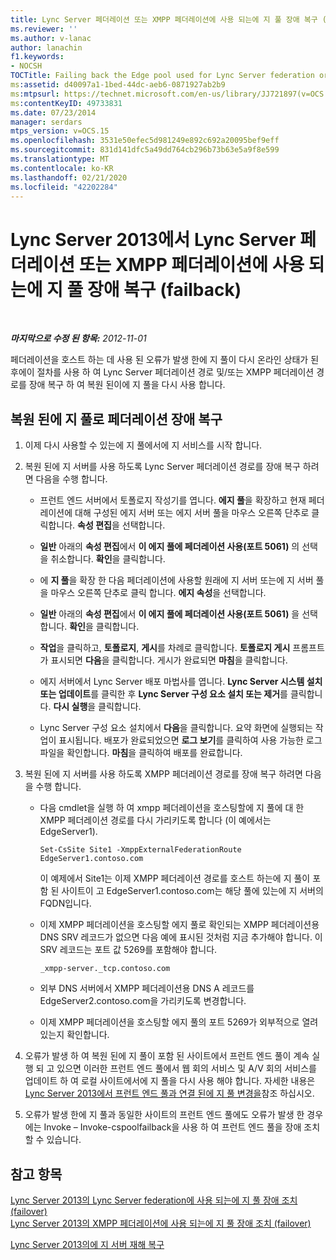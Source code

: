 ```yaml
---
title: Lync Server 페더레이션 또는 XMPP 페더레이션에 사용 되는에 지 풀 장애 복구 (failback)
ms.reviewer: ''
ms.author: v-lanac
author: lanachin
f1.keywords:
- NOCSH
TOCTitle: Failing back the Edge pool used for Lync Server federation or XMPP federation
ms:assetid: d40097a1-1bed-44dc-aeb6-0871927ab2b9
ms:mtpsurl: https://technet.microsoft.com/en-us/library/JJ721897(v=OCS.15)
ms:contentKeyID: 49733831
ms.date: 07/23/2014
manager: serdars
mtps_version: v=OCS.15
ms.openlocfilehash: 3531e50efec5d981249e892c692a20095bef9eff
ms.sourcegitcommit: 831d141dfc5a49dd764cb296b73b63e5a9f8e599
ms.translationtype: MT
ms.contentlocale: ko-KR
ms.lasthandoff: 02/21/2020
ms.locfileid: "42202284"
---
```

<div data-xmlns="http://www.w3.org/1999/xhtml">

<div class="topic" data-xmlns="http://www.w3.org/1999/xhtml" data-msxsl="urn:schemas-microsoft-com:xslt" data-cs="https://msdn.microsoft.com/">

<div data-asp="https://msdn2.microsoft.com/asp">

# <a name="failing-back-the-edge-pool-used-for-lync-server-federation-or-xmpp-federation-in-lync-server-2013"></a>Lync Server 2013에서 Lync Server 페더레이션 또는 XMPP 페더레이션에 사용 되는에 지 풀 장애 복구 (failback)

</div>

<div id="mainSection">

<div id="mainBody">

<span> </span>

_**마지막으로 수정 된 항목:** 2012-11-01_

페더레이션을 호스트 하는 데 사용 된 오류가 발생 한에 지 풀이 다시 온라인 상태가 된 후에이 절차를 사용 하 여 Lync Server 페더레이션 경로 및/또는 XMPP 페더레이션 경로를 장애 복구 하 여 복원 된이에 지 풀을 다시 사용 합니다.

<div>

## <a name="failing-back-federation-to-a-restored-edge-pool"></a>복원 된에 지 풀로 페더레이션 장애 복구

1.  이제 다시 사용할 수 있는에 지 풀에서에 지 서비스를 시작 합니다.

2.  복원 된에 지 서버를 사용 하도록 Lync Server 페더레이션 경로를 장애 복구 하려면 다음을 수행 합니다.
    
      - 프런트 엔드 서버에서 토폴로지 작성기를 엽니다. **에지 풀**을 확장하고 현재 페더레이션에 대해 구성된 에지 서버 또는 에지 서버 풀을 마우스 오른쪽 단추로 클릭합니다. **속성 편집**을 선택합니다.
    
      - **일반** 아래의 **속성 편집**에서 **이 에지 풀에 페더레이션 사용(포트 5061)** 의 선택을 취소합니다. **확인**을 클릭합니다.
    
      - 에 **지 풀**을 확장 한 다음 페더레이션에 사용할 원래에 지 서버 또는에 지 서버 풀을 마우스 오른쪽 단추로 클릭 합니다. **에지 속성**을 선택합니다.
    
      - **일반** 아래의 **속성 편집**에서 **이 에지 풀에 페더레이션 사용(포트 5061)** 을 선택합니다. **확인**을 클릭합니다.
    
      - **작업**을 클릭하고, **토폴로지**, **게시**를 차례로 클릭합니다. **토폴로지 게시** 프롬프트가 표시되면 **다음**을 클릭합니다. 게시가 완료되면 **마침**을 클릭합니다.
    
      - 에지 서버에서 Lync Server 배포 마법사를 엽니다. **Lync Server 시스템 설치 또는 업데이트**를 클릭한 후 **Lync Server 구성 요소 설치 또는 제거**를 클릭합니다. **다시 실행**을 클릭합니다.
    
      - Lync Server 구성 요소 설치에서 **다음**을 클릭합니다. 요약 화면에 실행되는 작업이 표시됩니다. 배포가 완료되었으면 **로그 보기**를 클릭하여 사용 가능한 로그 파일을 확인합니다. **마침**을 클릭하여 배포를 완료합니다.

3.  복원 된에 지 서버를 사용 하도록 XMPP 페더레이션 경로를 장애 복구 하려면 다음을 수행 합니다.
    
      - 다음 cmdlet을 실행 하 여 xmpp 페더레이션을 호스팅할에 지 풀에 대 한 XMPP 페더레이션 경로를 다시 가리키도록 합니다 (이 예에서는 EdgeServer1).
        
            Set-CsSite Site1 -XmppExternalFederationRoute EdgeServer1.contoso.com
        
        이 예제에서 Site1는 이제 XMPP 페더레이션 경로를 호스트 하는에 지 풀이 포함 된 사이트이 고 EdgeServer1.contoso.com는 해당 풀에 있는에 지 서버의 FQDN입니다.
    
      - 이제 XMPP 페더레이션을 호스팅할 에지 풀로 확인되는 XMPP 페더레이션용 DNS SRV 레코드가 없으면 다음 예에 표시된 것처럼 지금 추가해야 합니다. 이 SRV 레코드는 포트 값 5269를 포함해야 합니다.
        
            _xmpp-server._tcp.contoso.com
    
      - 외부 DNS 서버에서 XMPP 페더레이션용 DNS A 레코드를 EdgeServer2.contoso.com을 가리키도록 변경합니다.
    
      - 이제 XMPP 페더레이션을 호스팅할 에지 풀의 포트 5269가 외부적으로 열려 있는지 확인합니다.

4.  오류가 발생 하 여 복원 된에 지 풀이 포함 된 사이트에서 프런트 엔드 풀이 계속 실행 되 고 있으면 이러한 프런트 엔드 풀에서 웹 회의 서비스 및 A/V 회의 서비스를 업데이트 하 여 로컬 사이트에서에 지 풀을 다시 사용 해야 합니다. 자세한 내용은 [Lync Server 2013에서 프런트 엔드 풀과 연결 된에 지 풀 변경을](lync-server-2013-changing-the-edge-pool-associated-with-a-front-end-pool.md)참조 하십시오.

5.  오류가 발생 한에 지 풀과 동일한 사이트의 프런트 엔드 풀에도 오류가 발생 한 경우에는 Invoke – Invoke-cspoolfailback을 사용 하 여 프런트 엔드 풀을 장애 조치할 수 있습니다.

</div>

<div>

## <a name="see-also"></a>참고 항목


[Lync Server 2013의 Lync Server federation에 사용 되는에 지 풀 장애 조치 (failover)](lync-server-2013-failing-over-the-edge-pool-used-for-lync-server-federation.md)  
[Lync Server 2013의 XMPP 페더레이션에 사용 되는에 지 풀 장애 조치 (failover)](lync-server-2013-failing-over-the-edge-pool-used-for-xmpp-federation.md)  


[Lync Server 2013의에 지 서버 재해 복구](lync-server-2013-edge-server-disaster-recovery.md)  
  

</div>

</div>

<span> </span>

</div>

</div>

</div>

